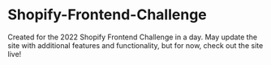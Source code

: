 # Shopify-Frontend-Challenge
Created for the 2022 Shopify Frontend Challenge in a day. May update the site with additional features and functionality, but for now, check out the site live!
